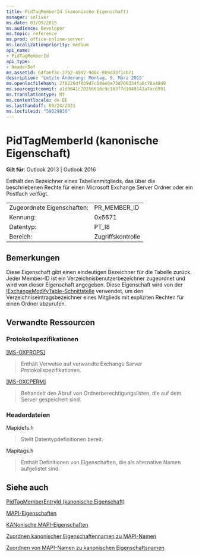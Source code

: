 ```yaml
---
title: PidTagMemberId (kanonische Eigenschaft)
manager: soliver
ms.date: 03/09/2015
ms.audience: Developer
ms.topic: reference
ms.prod: office-online-server
ms.localizationpriority: medium
api_name:
- PidTagMemberId
api_type:
- HeaderDef
ms.assetid: 64faef3c-27b2-49d2-9d0c-8b9d33f1cb71
description: 'Letzte Änderung: Montag, 9. März 2015'
ms.openlocfilehash: 2f6226df0b9d7c54ae0e73d706334fa6c78a48d9
ms.sourcegitcommit: a1d9041c20256616c9c183f7d1049142a7ac6991
ms.translationtype: MT
ms.contentlocale: de-DE
ms.lasthandoff: 09/24/2021
ms.locfileid: "59629830"
---
```

# <a name="pidtagmemberid-canonical-property"></a>PidTagMemberId (kanonische Eigenschaft)

  
  
**Gilt für**: Outlook 2013 | Outlook 2016 
  
Enthält den Bezeichner eines Tabellenmitglieds, das über die beschriebenen Rechte für einen Microsoft Exchange Server Ordner oder ein Postfach verfügt.
  
|||
|:-----|:-----|
|Zugeordnete Eigenschaften:  <br/> |PR_MEMBER_ID  <br/> |
|Kennung:  <br/> |0x6671  <br/> |
|Datentyp:  <br/> |PT_I8  <br/> |
|Bereich:  <br/> |Zugriffskontrolle  <br/> |
   
## <a name="remarks"></a>Bemerkungen

Diese Eigenschaft gibt einen eindeutigen Bezeichner für die Tabelle zurück. Jeder Member-ID ist ein Verzeichnisbenutzerbezeichner zugeordnet und wird von dieser Eigenschaft angegeben. Diese Eigenschaft wird von der [IExchangeModifyTable-Schnittstelle](iexchangemodifytableiunknown.md) verwendet, um den Verzeichniseintragsbezeichner eines Mitglieds mit expliziten Rechten für einen Ordner abzurufen. 
  
## <a name="related-resources"></a>Verwandte Ressourcen

### <a name="protocol-specifications"></a>Protokollspezifikationen

[[MS-OXPROPS]](https://msdn.microsoft.com/library/f6ab1613-aefe-447d-a49c-18217230b148%28Office.15%29.aspx)
  
> Enthält Verweise auf verwandte Exchange Server Protokollspezifikationen.
    
[[MS-OXCPERM]](https://msdn.microsoft.com/library/944ddb65-6249-4c34-a46e-363fcd37195e%28Office.15%29.aspx)
  
> Behandelt den Abruf von Ordnerberechtigungslisten, die auf dem Server gespeichert sind.
    
### <a name="header-files"></a>Headerdateien

Mapidefs.h
  
> Stellt Datentypdefinitionen bereit.
    
Mapitags.h
  
> Enthält Definitionen von Eigenschaften, die als alternative Namen aufgelistet sind.
    
## <a name="see-also"></a>Siehe auch



[PidTagMemberEntryId (kanonische Eigenschaft)](pidtagmemberentryid-canonical-property.md)


[MAPI-Eigenschaften](mapi-properties.md)
  
[KANonische MAPI-Eigenschaften](mapi-canonical-properties.md)
  
[Zuordnen kanonischer Eigenschaftennamen zu MAPI-Namen](mapping-canonical-property-names-to-mapi-names.md)
  
[Zuordnen von MAPI-Namen zu kanonischen Eigenschaftsnamen](mapping-mapi-names-to-canonical-property-names.md)

